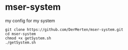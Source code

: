 # mser-system
my config for my system

```
git clone https://github.com/DerMerten/mser-system.git
cd mser-system
chmod +x getSystem.sh
./getSystem.sh
```
